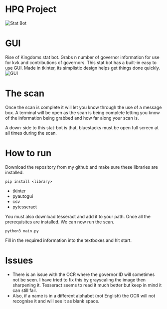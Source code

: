 
# HPQ Project
![Stat Bot](https://cdn.upload.systems/uploads/BlEy992u.png)
# GUI
Rise of Kingdoms stat bot. Grabs n number of governor information for use for kvk and contributions of governors.
This stat bot has a built-in easy to use GUI. Made in tkinter, its simplistic design helps get things done quickly.
![GUI](https://cdn.upload.systems/uploads/LE4To5kF.png)
# The scan
Once the scan is complete it will let you know through the use of a message box. A terminal will be open as the scan is being complete letting you know of the information being grabbed and how far along your scan is.

A down-side to this stat-bot is that, bluestacks must be open full screen at all times during the scan.
# How to run

Download the repository from my github and make sure these libraries are installed.

    pip install <library>

 - tkinter
 - pyautogui
 - csv
 - pytesseract


You must also download tesseract and add it to your path.
Once all the prerequisites are installed. We can now run the scan.

    python3 main.py
Fill in the required information into the textboxes and hit start. 
# Issues

 - There is an issue with the OCR where the governor ID will sometimes not be seen. I have tried to fix this by grayscaling the image then sharpening it. Tesseract seems to read it much better but keep in mind it can still fail.
 - Also, if a name is in a different alphabet (not English) the OCR will not recognise it and will see it as blank space.

 

 